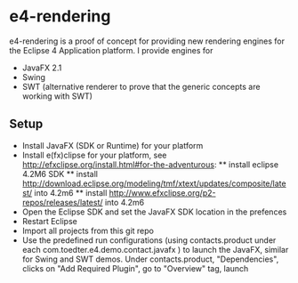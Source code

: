 e4-rendering
============
e4-rendering is a proof of concept for providing new rendering engines
for the Eclipse 4 Application platform. I provide engines for
* JavaFX 2.1
* Swing
* SWT (alternative renderer to prove that the generic concepts are working with SWT)

Setup
-----
* Install JavaFX (SDK or Runtime) for your platform 
* Install e(fx)clipse for your platform, see http://efxclipse.org/install.html#for-the-adventurous: 
** install eclipse 4.2M6 SDK
** install http://download.eclipse.org/modeling/tmf/xtext/updates/composite/latest/ into 4.2m6
** install http://www.efxclipse.org/p2-repos/releases/latest/ into 4.2m6
* Open the Eclipse SDK and set the JavaFX SDK location in the prefences
* Restart Eclipse
* Import all projects from this git repo
* Use the predefined run configurations (using contacts.product under each com.toedter.e4.demo.contact.javafx ) to launch the JavaFX, similar for Swing and SWT demos.  Under contacts.product, "Dependencies", clicks on "Add Required Plugin", go to "Overview" tag, launch

